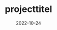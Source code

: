 ---
#kopieer dit templatebestand, plak het in content en vul op de juiste manier je eigen projectinformatie in.

date: 2022-10-24
title: "projecttitel"                   #kies een projecttitel met een unieke naam en noem je kopie van dit bestand hetzelfde.
naam: "namen groepsleden"
opdrachtgever: "naam van het bedrijf/organisatie/persoon/opdrachtgever"
summary: "een samenvatting van het project"
beschrijving: "een uitgebreide beschrijving van het project met daarin het volledige project proces en de resultaten"
tags: ["jaar1", "BM"]                  #kies uit één of meer van deze tags: "jaar1", "jaar2", "jaar3", "jaar4", "BM", "PM", "SDE", "DIT",
afbeeldingen: /projecttitel_1.png       #voeg afbeeldingen toe aan de content folder met het formaat: "projecttitel_1", "projecttitel_2" enzovoort.
youtube: QWt8qbVEzLY                    #vul het gedeelte van de url in wat na "https://www.youtube.com/watch?v=" komt.

draft: false
---